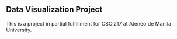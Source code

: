 ## Data Visualization Project

This is a project in partial fulfillment for CSCI217 at Ateneo de Manila University.